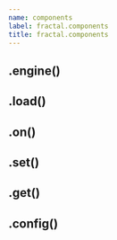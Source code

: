 ```yaml
---
name: components
label: fractal.components
title: fractal.components
---
```


## .engine()

## .load()

## .on()

## .set()

## .get()

## .config()
